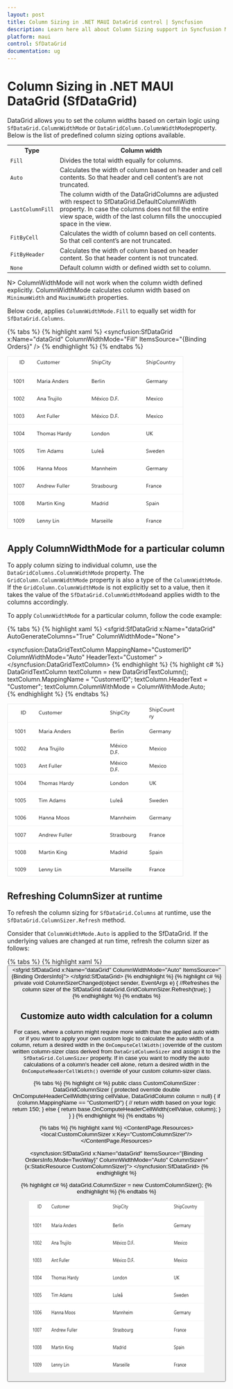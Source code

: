 ```yaml
---
layout: post
title: Column Sizing in .NET MAUI DataGrid control | Syncfusion
description: Learn here all about Column Sizing support in Syncfusion MAUI DataGrid (SfDataGrid) control and more.
platform: maui
control: SfDataGrid
documentation: ug
---
```


# Column Sizing in .NET MAUI DataGrid (SfDataGrid)

DataGrid allows you to set the column widths based on certain logic using `SfDataGrid.ColumnWidthMode` or `DataGridColumn.ColumnWidthMode`property. Below is the list of predefined column sizing options available.

<table>
<tr>
<th>
Type
</th>
<th>
Column width
</th>
</tr>
<tr>
<td>
<code>Fill</code>
</td>
<td>
Divides the total width equally for columns. 
</td>
</tr>
<tr>
<td>
<code>Auto</code>
</td>
<td>
Calculates the width of column based on header and cell contents. So that header and cell content’s are not truncated.  
</td>
</tr>
<tr>
<td>
<code>LastColumnFill</code>
</td>
<td>
The column width of the DataGridColumns are adjusted with respect to SfDataGrid.DefaultColumnWidth property. In case the columns does not fill the entire view space, width of the last column fills the unoccupied space in the view.
</td>
</tr>
<tr>
<td>
<code>FitByCell</code>
</td>
<td>
Calculates the width of column based on cell contents. So that cell content’s are not truncated.  
</td>
</tr>
<tr>
<td>
<code>FitByHeader</code>
</td>
<td>
Calculates the width of column based on header content. So that header content is not truncated.  
</td>
</tr>
<tr>
<td>
<code>None</code>
</td>
<td>
Default column width or defined width set to column.
</td>
</tr>
</table>

N> ColumnWidthMode will not work when the column width defined explicitly. ColumnWidthMode calculates column width based on `MinimumWidth` and `MaximumWidth` properties.

Below code, applies `ColumnWidthMode.Fill` to equally set width for `SfDataGrid.Columns`.

{% tabs %}
{% highlight xaml %}
<syncfusion:SfDataGrid  x:Name="dataGrid"
                        ColumnWidthMode="Fill"
                        ItemsSource="{Binding Orders}" />
{% endhighlight %}
{% endtabs %}

![Column Sizing in .NET MAUI DataGrid](Images\column-sizing\columnWidthModeFill.png)


## Apply ColumnWidthMode for a particular column

To apply column sizing to individual column, use the `DataGridColumns.ColumnWidthMode` property. The `GridColumn.ColumnWidthMode` property is also a type of the `ColumnWidthMode`. If the `GridColumn.ColumnWidthMode` is not explicitly set to a value, then it takes the value of the `SfDataGrid.ColumnWidthMode`and applies width to the columns accordingly.

To apply `ColumnWidthMode` for a particular column, follow the code example:

{% tabs %}
{% highlight xaml %}
<sfgrid:SfDataGrid x:Name="dataGrid"
                   AutoGenerateColumns="True"
                   ColumnWidthMode="None">

   <syncfusion:DataGridTextColumn MappingName="CustomerID" ColumnWidthMode="Auto" HeaderText="Customer" ></syncfusion:DataGridTextColumn>
{% endhighlight %}
{% highlight c# %}
DataGridTextColumn textColumn = new DataGridTextColumn();
textColumn.MappingName = "CustomerID";
textColumn.HeaderText = "Customer";
textColumn.ColumnWithMode = ColumnWithMode.Auto;  
{% endhighlight %}
{% endtabs %}

![Column Sizing in .NET MAUI DataGrid](Images\column-sizing\particularColumn.png)

## Refreshing ColumnSizer at runtime

To refresh the column sizing for `SfDataGrid.Columns` at runtime, use the `SfDataGrid.ColumnSizer.Refresh` method.

Consider that `ColumnWidthMode.Auto` is applied to the SfDataGrid. If the underlying values are changed at run time, refresh the column sizer as follows:

{% tabs %}
{% highlight xaml %}    
<StackLayout HorizontalOptions="Center" 
             Orientation="Vertical">
    <Button x:Name="button"
            Text="Refresh ColumnSizer"
            HeightRequest="100"
            HorizontalOptions="Center"
            Clicked="ColumnSizerChanged"/>
<sfgrid:SfDataGrid x:Name="dataGrid"
                   ColumnWidthMode="Auto"
                   ItemsSource="{Binding OrdersInfo}">
</sfgrid:SfDataGrid>
</StackLayout>
{% endhighlight %}
{% highlight c# %}  
private void ColumnSizerChanged(object sender, EventArgs e)
{
    //Refreshes the column sizer of the SfDataGrid
    dataGrid.GridColumnSizer.Refresh(true);
}    
{% endhighlight %}
{% endtabs %} 
 

## Customize auto width calculation for a column

For cases, where a column might require more width than the applied auto width or if you want to apply your own custom logic to calculate the auto width of a column, return a desired width in the `OnComputeCellWidth()`override of the custom written column-sizer class derived from `DataGridColumnSizer` and assign it to the `SfDataGrid.ColumnSizer` property.
If in case you want to modify the auto calculations of a column's header cell alone, return a desired width in the `OnComputeHeaderCellWidth()` override of your custom column-sizer class.

{% tabs %}
{% highlight c# %}
public class CustomColumnSizer : DataGridColumnSizer
{
	protected override double OnComputeHeaderCellWidth(string cellValue, DataGridColumn column = null)
	{
		if (column.MappingName == "CustomerID")
		{
            // return width based on your logic
            return 150;	
		}
		else
		{
			return base.OnComputeHeaderCellWidth(cellValue, column);
		}
	}
}
{% endhighlight %}
{% endtabs %}

{% tabs %}
{% highlight xaml %}
<ContentPage.Resources>
    <local:CustomColumnSizer x:Key="CustomColumnSizer"/>
</ContentPage.Resources>

<syncfusion:SfDataGrid x:Name="dataGrid"
                        ItemsSource="{Binding OrdersInfo,Mode=TwoWay}"
                        ColumnWidthMode="Auto"
                        ColumnSizer="{x:StaticResource CustomColumnSizer}">
</syncfusion:SfDataGrid>
{% endhighlight %}

{% highlight c# %}
dataGrid.ColumnSizer  = new CustomColumnSizer();
{% endhighlight %}
{% endtabs %}

![Column Sizing in .NET MAUI DataGrid](Images\column-sizing\customizeAutoWidth.png)